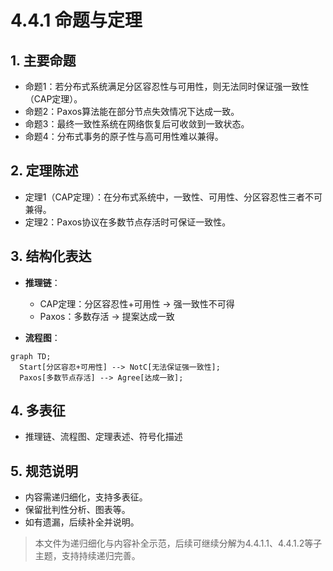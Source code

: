 # 4.4.1 命题与定理

## 1. 主要命题

- 命题1：若分布式系统满足分区容忍性与可用性，则无法同时保证强一致性（CAP定理）。
- 命题2：Paxos算法能在部分节点失效情况下达成一致。
- 命题3：最终一致性系统在网络恢复后可收敛到一致状态。
- 命题4：分布式事务的原子性与高可用性难以兼得。

## 2. 定理陈述

- 定理1（CAP定理）：在分布式系统中，一致性、可用性、分区容忍性三者不可兼得。
- 定理2：Paxos协议在多数节点存活时可保证一致性。

## 3. 结构化表达

- **推理链**：
  - CAP定理：分区容忍性+可用性 → 强一致性不可得
  - Paxos：多数存活 → 提案达成一致

- **流程图**：

```mermaid
graph TD;
  Start[分区容忍+可用性] --> NotC[无法保证强一致性];
  Paxos[多数节点存活] --> Agree[达成一致];
```

## 4. 多表征

- 推理链、流程图、定理表述、符号化描述

## 5. 规范说明

- 内容需递归细化，支持多表征。
- 保留批判性分析、图表等。
- 如有遗漏，后续补全并说明。

> 本文件为递归细化与内容补全示范，后续可继续分解为4.4.1.1、4.4.1.2等子主题，支持持续递归完善。
